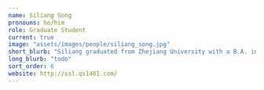 ```yaml
---
name: Siliang Song
pronouns: he/him
role: Graduate Student
current: true
image: "assets/images/people/siliang_song.jpg"
short_blurb: "Siliang graduated from Zhejiang University with a B.A. in Biological Sciences in 2018. He focused on Entomology and Phylogenic Analysis in his undergraduate research. When entering graduate school in 2019, Siliang joined Dr. Luis Zaman's lab while collaborating with his primary advisor Dr. Jianzhi Zhang. He is expanding his interest in computational evolution with an emphasis on digital organisms, and hopes to use those systems to understand the more opaque aspects of the evolutionary process."
long_blurb: "todo"
sort_order: 6
website: http://ssl.qs1401.com/
---
```

